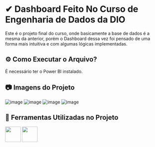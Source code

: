 
# ✔ Dashboard Feito No Curso de Engenharia de Dados da DIO

Este é o projeto final do curso, onde basicamente a base de dados é a mesma da anterior, porém o Dashboard dessa vez foi pensado de uma forma mais intuitiva e com algumas lógicas implementadas.


## ⚙ Como Executar o Arquivo?

É necessário ter o Power BI instalado.


## 📷 Imagens do Projeto
![image](https://github.com/user-attachments/assets/b8cd16b5-4938-4817-93f2-df56befc6ec7)
![image](https://github.com/user-attachments/assets/25a602a3-ceea-4976-92ab-70c2ac88e5f0)
![image](https://github.com/user-attachments/assets/151ff09d-4f91-4061-afe3-8cfc7c4fbe4e)
![image](https://github.com/user-attachments/assets/da0526e7-0446-46d6-9918-478e4c06bff9)




## 🔗 Ferramentas Utilizadas no Projeto

<div>
  <img width="50px" lang="50px" src="https://cdn.jsdelivr.net/gh/devicons/devicon@latest/icons/figma/figma-original.svg" />
  <img width="50px" lang="50px" src="https://upload.wikimedia.org/wikipedia/commons/thumb/c/cf/New_Power_BI_Logo.svg/1200px-New_Power_BI_Logo.svg.png" />
</div>
